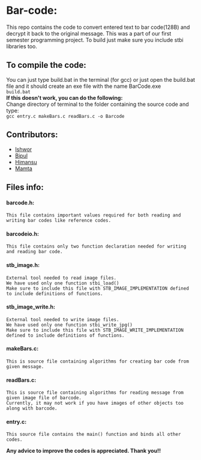 # Bar-code:
This repo contains the code to convert entered text to bar code(128B) and decrypt it back to the original message. This was a part of our first semester programming project.
To build just make sure you include stbi libraries too.

## To compile the code:
You can just type build.bat in the terminal (for gcc) or just open the build.bat file and it should create an exe file with the name BarCode.exe  
```build.bat```  
**If this doesn't work, you can do the following:**  
Change directory of terminal to the folder containing the source code and type:  
 ```gcc entry.c makeBars.c readBars.c -o Barcode```

## Contributors:
- [Ishwor](https://github.com/optimistic-ish)
- [Bipul](https://github.com/bipul018)
- [Himansu](https://github.com/itmaybehimm)
- [Mamta](https://github.com/Mamata-Maharjan)

## Files info:

#### barcode.h:
	This file contains important values required for both reading and writing bar codes like reference codes.

#### barcodeio.h:
	This file contains only two function declaration needed for writing and reading bar code.

#### stb_image.h:
	External tool needed to read image files.
	We have used only one function stbi_load()
	Make sure to include this file with STB_IMAGE_IMPLEMENTATION defined to include definitions of functions.

#### stb_image_write.h:
	External tool needed to write image files.
	We have used only one function stbi_write_jpg()
	Make sure to include this file with STB_IMAGE_WRITE_IMPLEMENTATION defined to include definitions of functions.

#### makeBars.c:
	This is source file containing algorithms for creating bar code from given message.

#### readBars.c:
	This is source file containing algorithms for reading message from given image file of barcode.
	Currently, it may not work if you have images of other objects too along with barcode.

#### entry.c:
	This source file contains the main() function and binds all other codes.

**Any advice to improve the codes is appreciated. Thank you!!**
